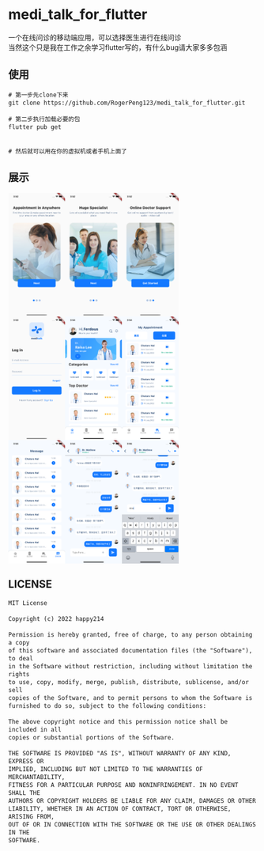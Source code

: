 # medi_talk_for_flutter

一个在线问诊的移动端应用，可以选择医生进行在线问诊<br>
当然这个只是我在工作之余学习flutter写的，有什么bug请大家多多包涵

## 使用

```
# 第一步先clone下来
git clone https://github.com/RogerPeng123/medi_talk_for_flutter.git

# 第二步执行加载必要的包
flutter pub get


# 然后就可以用在你的虚拟机或者手机上面了
```

## 展示

<div style="display: flex;">
    <img src="/docs/app1.png" width="115" height="250" />
    <img src="/docs/app2.png" width="115" height="250" />
    <img src="/docs/app3.png" width="115" height="250" />
</div>

<div style="display: flex;">
    <img src="/docs/app4.png" width="115" height="250" />
    <img src="/docs/app5.png" width="115" height="250" />
    <img src="/docs/app6.png" width="115" height="250" />
</div>

<div style="display: flex;">
    <img src="/docs/app7.png" width="115" height="250" />
    <img src="/docs/app8.png" width="115" height="250" />
    <img src="/docs/app9.png" width="115" height="250" />
</div>

## LICENSE

```
MIT License

Copyright (c) 2022 happy214

Permission is hereby granted, free of charge, to any person obtaining a copy
of this software and associated documentation files (the "Software"), to deal
in the Software without restriction, including without limitation the rights
to use, copy, modify, merge, publish, distribute, sublicense, and/or sell
copies of the Software, and to permit persons to whom the Software is
furnished to do so, subject to the following conditions:

The above copyright notice and this permission notice shall be included in all
copies or substantial portions of the Software.

THE SOFTWARE IS PROVIDED "AS IS", WITHOUT WARRANTY OF ANY KIND, EXPRESS OR
IMPLIED, INCLUDING BUT NOT LIMITED TO THE WARRANTIES OF MERCHANTABILITY,
FITNESS FOR A PARTICULAR PURPOSE AND NONINFRINGEMENT. IN NO EVENT SHALL THE
AUTHORS OR COPYRIGHT HOLDERS BE LIABLE FOR ANY CLAIM, DAMAGES OR OTHER
LIABILITY, WHETHER IN AN ACTION OF CONTRACT, TORT OR OTHERWISE, ARISING FROM,
OUT OF OR IN CONNECTION WITH THE SOFTWARE OR THE USE OR OTHER DEALINGS IN THE
SOFTWARE.
```